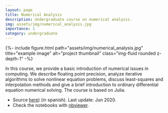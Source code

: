 ```yaml
---
layout: page
title: Numerical Analysis
description: Undergraduate course on numerical analysis.
img: assets/img/numerical_analysis.jpg
importance: 1
category: undergraduate
---
```


<div class="row">
<div class="col">
{%- include figure.html
  path="assets/img/numerical_analysis.jpg" title="example image"
  alt="project thumbnail" class="img-fluid rounded z-depth-1" -%}
</div>

<div class="col" markdown="1">

In this course, we provide a basic introduction of numerical issues in computing. We describe floating point precision, analyze iterative algorithms to solve nonlinear equation problems, discuss least-squares and interpolation methods and give a brief introduction to ordinary differential equation numerical solving. The course is based on Julia.

* Source [here](https://github.com/aferragu/curso_analisis_numerico)) (in spanish). Last update: Jun 2020.
* Check the notebooks with [nbviewer](https://nbviewer.jupyter.org/github/aferragu/curso_analisis_numerico/tree/master/).

</div>
</div>
